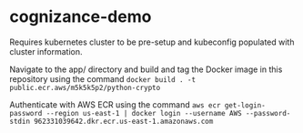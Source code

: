 # cognizance-demo

Requires kubernetes cluster to be pre-setup and kubeconfig populated with cluster information.

Navigate to the app/ directory and build and tag the Docker image in this repository using the command `docker build . -t public.ecr.aws/m5k5k5p2/python-crypto`

Authenticate with AWS ECR using the command `aws ecr get-login-password --region us-east-1 | docker login --username AWS --password-stdin 962331039642.dkr.ecr.us-east-1.amazonaws.com`
